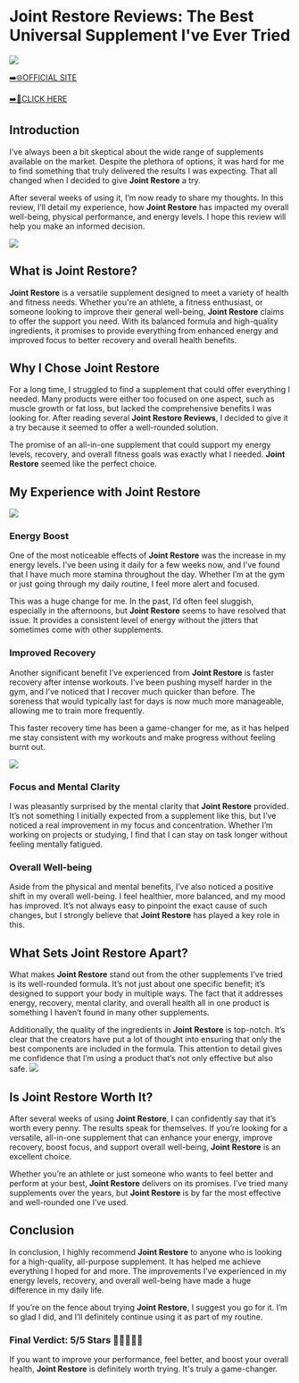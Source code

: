 # Joint Restore Reviews: The Best Universal Supplement I've Ever Tried

[![](https://static.vecteezy.com/system/resources/thumbnails/019/896/014/small/buy-now-gradient-button-with-cart-symbol-buy-now-illustration-png.png)](https://edetoop.top/lander/sugarpreland-1/jointrestore.html) 

[➡️🌐OFFICIAL SITE](https://edetoop.top/lander/sugarpreland-1/jointrestore.html) 

[➡️🔗CLICK HERE](https://edetoop.top/lander/sugarpreland-1/jointrestore.html) 


## Introduction

I’ve always been a bit skeptical about the wide range of supplements available on the market. Despite the plethora of options, it was hard for me to find something that truly delivered the results I was expecting. That all changed when I decided to give **Joint Restore** a try.

After several weeks of using it, I’m now ready to share my thoughts. In this review, I’ll detail my experience, how **Joint Restore** has impacted my overall well-being, physical performance, and energy levels. I hope this review will help you make an informed decision. 

[![](https://wallpapers.com/images/hd/red-order-now-button-udg4jcj4arvn8b0n-2.png)](https://edetoop.top/lander/sugarpreland-1/jointrestore.html)  

## What is Joint Restore?

**Joint Restore** is a versatile supplement designed to meet a variety of health and fitness needs. Whether you're an athlete, a fitness enthusiast, or someone looking to improve their general well-being, **Joint Restore** claims to offer the support you need. With its balanced formula and high-quality ingredients, it promises to provide everything from enhanced energy and improved focus to better recovery and overall health benefits.

## Why I Chose Joint Restore

For a long time, I struggled to find a supplement that could offer everything I needed. Many products were either too focused on one aspect, such as muscle growth or fat loss, but lacked the comprehensive benefits I was looking for. After reading several **Joint Restore Reviews**, I decided to give it a try because it seemed to offer a well-rounded solution.

The promise of an all-in-one supplement that could support my energy levels, recovery, and overall fitness goals was exactly what I needed. **Joint Restore** seemed like the perfect choice.

## My Experience with Joint Restore

[![](https://static.vecteezy.com/system/resources/thumbnails/019/896/014/small/buy-now-gradient-button-with-cart-symbol-buy-now-illustration-png.png)](https://edetoop.top/lander/sugarpreland-1/jointrestore.html)

### Energy Boost

One of the most noticeable effects of **Joint Restore** was the increase in my energy levels. I’ve been using it daily for a few weeks now, and I’ve found that I have much more stamina throughout the day. Whether I’m at the gym or just going through my daily routine, I feel more alert and focused.

This was a huge change for me. In the past, I’d often feel sluggish, especially in the afternoons, but **Joint Restore** seems to have resolved that issue. It provides a consistent level of energy without the jitters that sometimes come with other supplements.

### Improved Recovery

Another significant benefit I’ve experienced from **Joint Restore** is faster recovery after intense workouts. I’ve been pushing myself harder in the gym, and I’ve noticed that I recover much quicker than before. The soreness that would typically last for days is now much more manageable, allowing me to train more frequently.

This faster recovery time has been a game-changer for me, as it has helped me stay consistent with my workouts and make progress without feeling burnt out.

[![](https://wallpapers.com/images/hd/red-order-now-button-udg4jcj4arvn8b0n-2.png)](https://edetoop.top/lander/sugarpreland-1/jointrestore.html)  

### Focus and Mental Clarity

I was pleasantly surprised by the mental clarity that **Joint Restore** provided. It’s not something I initially expected from a supplement like this, but I’ve noticed a real improvement in my focus and concentration. Whether I’m working on projects or studying, I find that I can stay on task longer without feeling mentally fatigued.

### Overall Well-being

Aside from the physical and mental benefits, I’ve also noticed a positive shift in my overall well-being. I feel healthier, more balanced, and my mood has improved. It’s not always easy to pinpoint the exact cause of such changes, but I strongly believe that **Joint Restore** has played a key role in this.

## What Sets Joint Restore Apart?

What makes **Joint Restore** stand out from the other supplements I’ve tried is its well-rounded formula. It’s not just about one specific benefit; it’s designed to support your body in multiple ways. The fact that it addresses energy, recovery, mental clarity, and overall health all in one product is something I haven’t found in many other supplements.

Additionally, the quality of the ingredients in **Joint Restore** is top-notch. It’s clear that the creators have put a lot of thought into ensuring that only the best components are included in the formula. This attention to detail gives me confidence that I’m using a product that’s not only effective but also safe.
[![](https://static.vecteezy.com/system/resources/thumbnails/019/896/014/small/buy-now-gradient-button-with-cart-symbol-buy-now-illustration-png.png)](https://edetoop.top/lander/sugarpreland-1/jointrestore.html)
## Is Joint Restore Worth It?

After several weeks of using **Joint Restore**, I can confidently say that it’s worth every penny. The results speak for themselves. If you’re looking for a versatile, all-in-one supplement that can enhance your energy, improve recovery, boost focus, and support overall well-being, **Joint Restore** is an excellent choice.

Whether you’re an athlete or just someone who wants to feel better and perform at your best, **Joint Restore** delivers on its promises. I’ve tried many supplements over the years, but **Joint Restore** is by far the most effective and well-rounded one I’ve used.

## Conclusion

In conclusion, I highly recommend **Joint Restore** to anyone who is looking for a high-quality, all-purpose supplement. It has helped me achieve everything I hoped for and more. The improvements I’ve experienced in my energy levels, recovery, and overall well-being have made a huge difference in my daily life.

If you’re on the fence about trying **Joint Restore**, I suggest you go for it. I’m so glad I did, and I’ll definitely continue using it as part of my routine.

### Final Verdict: 5/5 Stars 🌟🌟🌟🌟🌟

If you want to improve your performance, feel better, and boost your overall health, **Joint Restore** is definitely worth trying. It's truly a game-changer.
